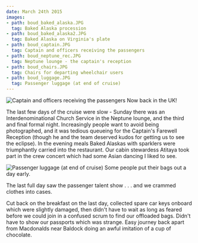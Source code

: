 ```yaml
---
date: March 24th 2015
images:
- path: boud_baked_alaska.JPG
  tag: Baked Alaska procession
- path: boud_baked_alaska2.JPG
  tag: Baked Alaska on Virginia's plate
- path: boud_captain.JPG
  tag: Captain and officers receiving the passengers
- path: boud_neptune_rec.JPG
  tag: Neptune lounge - the captain's reception
- path: boud_chairs.JPG
  tag: Chairs for departing wheelchair users
- path: boud_luggage.JPG
  tag: Passenger luggage (at end of cruise)
---
```

![Captain and officers receiving the passengers](boud_captain.JPG)
Now back in the UK!

The last few days of the cruise were slow - Sunday there was
an Interdenominational Church Service in the Neptune lounge, and the third and final
formal night. Increasingly people want to avoid being photographed, and it was
tedious queueing for the Captain's Farewell Reception (though he and the team
deserved kudos for getting us to see the eclipse). In the evening meals
Baked Alaskas with sparklers were triumphantly carried into the restaurant.
Our cabin stewardess Atitaya took part in the crew concert which had some
Asian dancing I liked to see.

![Passenger luggage (at end of cruise)](boud_luggage.JPG)
Some people put their bags out a day early.

The last full day saw the passenger talent show . . . and we crammed clothes
into cases.

Cut back on the breakfast on the last day, collected spare car keys onboard
which were slightly damaged, then didn't have to wait as long as feared before
we could join in a confused scrum to find our offloaded bags. Didn't have to
show our passports which was strange. Easy journey back apart from Macdonalds
near Baldock doing an awful imitation of a cup of chocolate.
